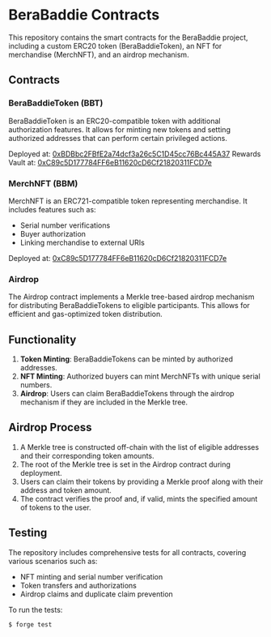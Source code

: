 # BeraBaddie Contracts

This repository contains the smart contracts for the BeraBaddie project, including a custom ERC20 token (BeraBaddieToken), an NFT for merchandise (MerchNFT), and an airdrop mechanism.

## Contracts

### BeraBaddieToken (BBT)

BeraBaddieToken is an ERC20-compatible token with additional authorization features. It allows for minting new tokens and setting authorized addresses that can perform certain privileged actions.

Deployed at: [0xBDBbc2FBfE2a74dcf3a26c5C1D45cc76Bc445A37](https://bartio.beratrail.io/token/0xBDBbc2FBfE2a74dcf3a26c5C1D45cc76Bc445A37)
Rewards Vault at: [0xC89c5D177784FF6eB11620cD6Cf21820311FCD7e](https://bartio.beratrail.io/address/0xC89c5D177784FF6eB11620cD6Cf21820311FCD7e)

### MerchNFT (BBM)

MerchNFT is an ERC721-compatible token representing merchandise. It includes features such as:
- Serial number verifications
- Buyer authorization
- Linking merchandise to external URIs

Deployed at: [0xC89c5D177784FF6eB11620cD6Cf21820311FCD7e](https://bartio.beratrail.io/address/0xC89c5D177784FF6eB11620cD6Cf21820311FCD7e)

### Airdrop

The Airdrop contract implements a Merkle tree-based airdrop mechanism for distributing BeraBaddieTokens to eligible participants. This allows for efficient and gas-optimized token distribution.

## Functionality

1. **Token Minting**: BeraBaddieTokens can be minted by authorized addresses.
2. **NFT Minting**: Authorized buyers can mint MerchNFTs with unique serial numbers.
3. **Airdrop**: Users can claim BeraBaddieTokens through the airdrop mechanism if they are included in the Merkle tree.

## Airdrop Process

1. A Merkle tree is constructed off-chain with the list of eligible addresses and their corresponding token amounts.
2. The root of the Merkle tree is set in the Airdrop contract during deployment.
3. Users can claim their tokens by providing a Merkle proof along with their address and token amount.
4. The contract verifies the proof and, if valid, mints the specified amount of tokens to the user.

## Testing

The repository includes comprehensive tests for all contracts, covering various scenarios such as:
- NFT minting and serial number verification
- Token transfers and authorizations
- Airdrop claims and duplicate claim prevention

To run the tests:

```shell
$ forge test
```